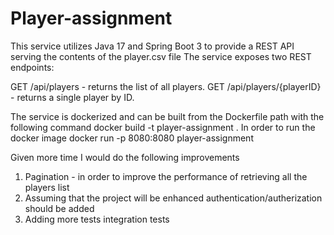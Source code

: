 # Player-assignment

This service utilizes Java 17 and Spring Boot 3 to provide a REST API serving the contents of the player.csv file
The service exposes two REST endpoints:

GET /api/players - returns the list of all players.
GET /api/players/{playerID} - returns a single player by ID.

The service is dockerized and can be built from the Dockerfile path with the following command
docker build -t player-assignment .
In order to run the docker image 
docker run -p 8080:8080 player-assignment

Given more time I would do the following improvements
1. Pagination - in order to improve the performance of retrieving all the players list 
2. Assuming that the project will be enhanced authentication/autherization should be added 
3. Adding more tests integration tests
